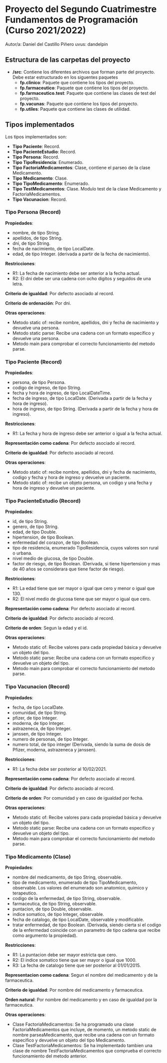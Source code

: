 # Proyecto del Segundo Cuatrimestre Fundamentos de Programación (Curso  2021/2022)
Autor/a: Daniel del Castillo Piñero   uvus: dandelpin


## Estructura de las carpetas del proyecto

* **/src**: Contiene los diferentes archivos que forman parte del proyecto. Debe estar estructurado en los siguentes paquetes
  * **fp.clinico**: Paquete que contiene los tipos del proyecto.
  * **fp.farmaceutico**: Paquete que contiene los tipos del proyecto.
  * **fp.farmaceutico.test**: Paquete que contiene las clases de test del proyecto.
  * **fp.vacunas**: Paquete que contiene los tipos del proyecto.
  * **fp.utiles**:  Paquete que contiene las clases de utilidad. 


## Tipos implementados

Los tipos implementados son:
  * **Tipo Paciente**: Record.
  * **Tipo PacienteEstudio**: Record.
  * **Tipo Persona**: Record.
  * **Tipo TipoResidencia**: Enumerado.
  * **Tipo FactoriaMedicamentos**: Clase, contiene el parseo de la clase Medicamento.
  * **Tipo Medicamento**: Clase.
  * **Tipo TipoMedicamento**: Enumerado.
  * **Tipo TestMedicamentos**: Clase. Modulo test de la clase Medicamento y FactoriaMedicamentos.
  * **Tipo Vacunacion**: Record.

### Tipo Persona (Record)

**Propiedades**:

- nombre, de tipo String.
- apellidos, de tipo String.
- dni, de tipo String.
- fecha de nacimiento, de tipo LocalDate.
- edad, de tipo Integer. (derivada a partir de la fecha de nacimiento).

**Restricciones**:
 
- R1: La fecha de nacimiento debe ser anterior a la fecha actual.
- R2: El dni debe ser una cadena con ocho digitos y seguidos de una letra.

**Criterio de igualdad**: Por defecto asociado al record.

**Criterio de ordenación**: Por dni.

**Otras operaciones**:
 
-	Metodo static of: recibe nombre, apellidos, dni y fecha de nacimiento y devuelve una persona.
- 	Metodo static parse: Recibe una cadena con un formato específico y devuelve una persona.
-	Metodo main para comprobar el correcto funcionamiento del metodo parse.

### Tipo Paciente (Record)

**Propiedades**:

- persona, de tipo Persona.
- codigo de ingreso, de tipo String.
- fecha y hora de ingreso, de tipo LocalDateTime.
- fecha de ingreso, de tipo LocalDate. (Derivada a partir de la fecha y hora de ingreso).
- hora de ingreso, de tipo String. (Derivada a partir de la fecha y hora de ingreso). 

**Restricciones**:
 
- R1: La fecha y hora de ingreso debe ser anterior o igual a la fecha actual. 

**Representación como cadena**: Por defecto asociado al record.

**Criterio de igualdad**: Por defecto asociado al record.

**Otras operaciones**:
 
-	Metodo static of: recibe nombre, apellidos, dni y fecha de nacimiento, codigo y fecha y hora de ingreso y devuelve un paciente.
-	Metodo static of: recibe un objeto persona, un codigo y una fecha y hora de ingreso y devuelve un paciente.

### Tipo PacienteEstudio (Record)

**Propiedades**:

- id, de tipo String.
- genero, de tipo String.
- edad, de tipo Double.
- hipertension, de tipo Boolean.
- enfermedad del corazon, de tipo Boolean.
- tipo de residencia, enumerado TipoResidencia, cuyos valores son rural o urbana.
- nivel medio de glucosa, de tipo Double.
- factor de riesgo, de tipo Boolean. (Derivada, si tiene hipertension y mas de 40 años se considerara que tiene factor de riesgo).

**Restricciones**:
 
- R1: La edad tiene que ser mayor o igual que cero y menor o igual que 130. 
- R2:  El nivel medio de glucosa tiene que ser mayor o igual que cero.

**Representación como cadena**: Por defecto asociado al record.

**Criterio de igualdad**: Por defecto asociado al record.

**Criterio de orden**: Segun la edad y el id.

**Otras operaciones**:
 
-	Metodo static of: Recibe valores para cada propiedad básica y devuelve un objeto del tipo.
- 	Metodo static parse: Recibe una cadena con un formato especifico y devuelve un objeto del tipo.
-	Metodo main para comprobar el correcto funcionamiento del metodo parse.

### Tipo Vacunacion (Record)

**Propiedades**:

- fecha, de tipo LocalDate.
- comunidad, de tipo String.
- pfizer, de tipo Integer.
- moderna, de tipo Integer.
- astrazeneca, de tipo Integer.
- janssen, de tipo Integer.
- numero de personas, de tipo Integer.
- numero total, de tipo integer (Derivada, siendo la suma de dosis de Pfizer, moderna, astrazeneca y janssen).

**Restricciones**:
 
- R1: La fecha debe ser posterior al 10/02/2021.

**Representación como cadena**: Por defecto asociado al record.

**Criterio de igualdad**: Por defecto asociado al record.

**Criterio de orden**: Por comunidad y en caso de igualdad por fecha.

**Otras operaciones**:
 
-	Metodo static of: Recibe valores para cada propiedad básica y devuelve un objeto del tipo.
- 	Metodo static parse: Recibe una cadena con un formato especifico y devuelve un objeto del tipo.
-	Metodo main para comprobar el correcto funcionamiento del metodo parse.


### Tipo Medicamento (Clase)

**Propiedades**:

- nombre del medicamento, de tipo String, observable. 
- tipo de medicamento, enumerado de tipo TipoMedicamento, observable. Los valores del enumerado son anatomico, quimico y terapeutico.
- codigo de la enfermedad, de tipo String, observable.
- farmaceutica, de tipo String, observable.
- puntacion, de tipo Double, observable.
- indice somatico, de tipo Integer, observable.
- fecha de catalogo, de tipo LocalDate, observable y modificable.
- tratar enfermedad, de tipo Boolean. (Derivada, siendo cierta si el codigo de la enfermedad coincide con un parametro de tipo cadena
que recibe como argumento la propiedad).

**Restricciones**:
 
- R1: La puntacion debe ser mayor estricta que cero.
- R2: El indice somatico tiene que ser mayor o igual que 1000.
- R3: La fecha de catalogo tiene que ser posterior al 01/01/2015.

**Representacion como cadena**: Segun el nombre del medicamento y de la farmaceutica.

**Criterio de igualdad**: Por nombre del medicamento y farmaceutica.

**Orden natural**: Por nombre del medicamento y en caso de igualdad por la farmaceutica.

**Otras operaciones**:
 
-	Clase FactoriaMedicamentos: Se ha programado una clase FactoriaMedicamentos que incluye, de momento, un metodo static de nombre 
parseaMedicamento, que recibe una cadena con un formato especifico y devuelve un objeto del tipo Medicamento.
- 	Clase TestFactoriaMedicamentos: Se ha implementado tambien una clase de nombre TestFactoriaMedicamentos que comprueba el correcto funcionamiento
del metodo anterior.